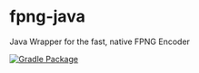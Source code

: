 # fpng-java
Java Wrapper for the fast, native FPNG Encoder

[![Gradle Package](https://github.com/manticore-projects/fpng-java/actions/workflows/gradle-publish.yml/badge.svg)](https://github.com/manticore-projects/fpng-java/actions/workflows/gradle-publish.yml)
